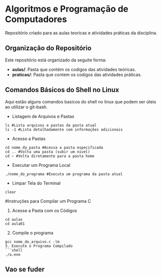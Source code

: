 # Algoritmos e Programação de Computadores
Repositório criado para as aulas teoricas e atividades práticas da disciplina.
## Organização do Repositório
Este repositório está organizado da seguite forma:
- **aulas/**: Pasta que contém os codigos das atividades teóricas.
- **praticas/**: Pasta que contem os codigos das atividades práticas.
## Comandos Básicos do Shell no Linux
Aqui estão alguns comandos basicos do shell no linux que podem ser úteis ao utilizar o git-bash.
- Listagem de Arquivos e Pastas
```shell
ls #Lista arquivos e pastas da pasta atual
ls -1 #Lista detalhadamente com informações adicionais
```
- Acesso a Pastas
```Shell
cd nome_da_pasta #Acessa a pasta especificada
cd .. #Volta uma pasta (subir um nivel)
cd ~ #Volta diretamente para a pasta home
```
- Executar um Programa Local
```shell
./nome_do_programa #Executa um programa da pasta atual
```
- Limpar Tela do Terminal
```shell
clear
```
#Instruções para Compilar um Programa C
1. Acesse a Pasta com os Códigos
```shell
cd aulas
cd aula01
```
2. Compile o programa
```shell
gcc nome_do_arquivo.c -lm
3. Execute o Programa Compilado
```shell
./a.exe
```
## Vao se fuder